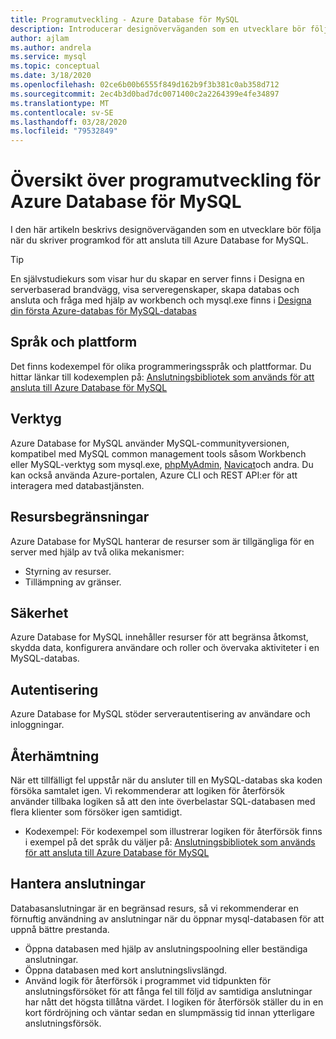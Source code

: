 ```yaml
---
title: Programutveckling - Azure Database för MySQL
description: Introducerar designöverväganden som en utvecklare bör följa när du skriver programkod för att ansluta till Azure Database för MySQL
author: ajlam
ms.author: andrela
ms.service: mysql
ms.topic: conceptual
ms.date: 3/18/2020
ms.openlocfilehash: 02ce6b00b6555f849d162b9f3b381c0ab358d712
ms.sourcegitcommit: 2ec4b3d0bad7dc0071400c2a2264399e4fe34897
ms.translationtype: MT
ms.contentlocale: sv-SE
ms.lasthandoff: 03/28/2020
ms.locfileid: "79532849"
---
```

# <a name="application-development-overview-for-azure-database-for-mysql"></a>Översikt över programutveckling för Azure Database för MySQL 
I den här artikeln beskrivs designöverväganden som en utvecklare bör följa när du skriver programkod för att ansluta till Azure Database for MySQL. 

> [!TIP]
> En självstudiekurs som visar hur du skapar en server finns i Designa en serverbaserad brandvägg, visa serveregenskaper, skapa databas och ansluta och fråga med hjälp av workbench och mysql.exe finns i [Designa din första Azure-databas för MySQL-databas](tutorial-design-database-using-portal.md)

## <a name="language-and-platform"></a>Språk och plattform
Det finns kodexempel för olika programmeringsspråk och plattformar. Du hittar länkar till kodexemplen på: [Anslutningsbibliotek som används för att ansluta till Azure Database för MySQL](concepts-connection-libraries.md)

## <a name="tools"></a>Verktyg
Azure Database for MySQL använder MySQL-communityversionen, kompatibel med MySQL common management tools såsom Workbench eller MySQL-verktyg som mysql.exe, [phpMyAdmin](https://www.phpmyadmin.net/), [Navicat](https://www.navicat.com/products/navicat-for-mysql)och andra. Du kan också använda Azure-portalen, Azure CLI och REST API:er för att interagera med databastjänsten.

## <a name="resource-limitations"></a>Resursbegränsningar
Azure Database for MySQL hanterar de resurser som är tillgängliga för en server med hjälp av två olika mekanismer: 
- Styrning av resurser.
- Tillämpning av gränser.

## <a name="security"></a>Säkerhet
Azure Database for MySQL innehåller resurser för att begränsa åtkomst, skydda data, konfigurera användare och roller och övervaka aktiviteter i en MySQL-databas.

## <a name="authentication"></a>Autentisering
Azure Database for MySQL stöder serverautentisering av användare och inloggningar.

## <a name="resiliency"></a>Återhämtning
När ett tillfälligt fel uppstår när du ansluter till en MySQL-databas ska koden försöka samtalet igen. Vi rekommenderar att logiken för återförsök använder tillbaka logiken så att den inte överbelastar SQL-databasen med flera klienter som försöker igen samtidigt.

- Kodexempel: För kodexempel som illustrerar logiken för återförsök finns i exempel på det språk du väljer på: [Anslutningsbibliotek som används för att ansluta till Azure Database för MySQL](concepts-connection-libraries.md)

## <a name="managing-connections"></a>Hantera anslutningar
Databasanslutningar är en begränsad resurs, så vi rekommenderar en förnuftig användning av anslutningar när du öppnar mysql-databasen för att uppnå bättre prestanda.
- Öppna databasen med hjälp av anslutningspoolning eller beständiga anslutningar.
- Öppna databasen med kort anslutningslivslängd. 
- Använd logik för återförsök i programmet vid tidpunkten för anslutningsförsöket för att fånga fel till följd av samtidiga anslutningar har nått det högsta tillåtna värdet. I logiken för återförsök ställer du in en kort fördröjning och väntar sedan en slumpmässig tid innan ytterligare anslutningsförsök.